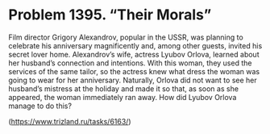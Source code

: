 # Problem 1395. “Their Morals”

Film director Grigory Alexandrov, popular in the USSR, was planning to celebrate his anniversary magnificently and, among other guests, invited his secret lover home. Alexandrov’s wife, actress Lyubov Orlova, learned about her husband’s connection and intentions. With this woman, they used the services of the same tailor, so the actress knew what dress the woman was going to wear for her anniversary. Naturally, Orlova did not want to see her husband’s mistress at the holiday and made it so that, as soon as she appeared, the woman immediately ran away. How did Lyubov Orlova manage to do this?

(https://www.trizland.ru/tasks/6163/)